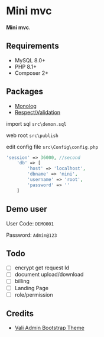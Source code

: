 
# Mini mvc
**Mini mvc**.
## Requirements
- MySQL 8.0+
- PHP 8.1+
- Composer 2+
## Packages
- [Monolog](https://github.com/Seldaek/monolog)
- [Respect\Validation](https://github.com/Respect/Validation)

import sql `src\demon.sql`

web root `src\publish`

edit config file `src\Config\config.php`
```php  
'session' => 36000, //second  
    'db' => [  
        'host' => 'localhost',  
        'dbname' => 'mini',  
        'username' => 'root',  
        'password' => ''  
    ]  
```  
## Demo user
User Code: ```DEMO001```

Password: ```Admin@123```
## Todo
- [ ] encrypt get request Id
- [ ] document upload/download
- [ ] billing
- [ ] Landing Page
- [ ] role/permission
## Credits
- [Vali Admin Bootstrap Theme](https://github.com/pratikborsadiya/vali-admin)